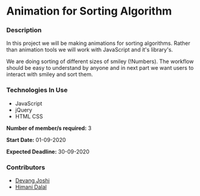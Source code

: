 # **Animation for Sorting Algorithm**

### **Description**
In this project we will be making animations for sorting algorithms.
Rather than animation tools we will work with JavaScript and it's library's.

We are doing sorting of different sizes of smiley (!Numbers).
The workflow should be easy to understand by anyone and in next part we want users to interact with smiley and sort them.

### **Technologies In Use**
* JavaScript
* jQuery
* HTML CSS

**Number of member/s required:** 3

**Start Date:** 01-09-2020  

**Expected Deadline:** 30-09-2020

### **Contributors**
* [ Devang Joshi ](https://github.com/devang-joshi-dj/)
* [ Himani Dalal ](https://github.com/himani027/)
